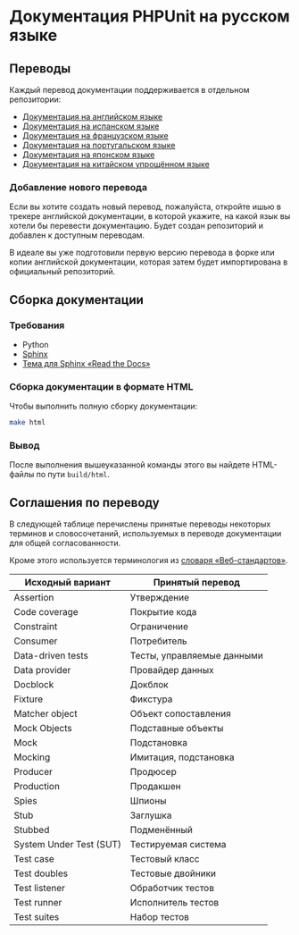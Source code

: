 # Документация PHPUnit на русском языке

## Переводы

Каждый перевод документации поддерживается в отдельном репозитории:

* [Документация на английском языке](https://github.com/sebastianbergmann/phpunit-documentation-english)
* [Документация на испанском языке](https://github.com/sebastianbergmann/phpunit-documentation-spanish)
* [Документация на французском языке](https://github.com/sebastianbergmann/phpunit-documentation-french)
* [Документация на португальском языке](https://github.com/sebastianbergmann/phpunit-documentation-brazilian-portuguese)
* [Документация на японском языке](https://github.com/sebastianbergmann/phpunit-documentation-japanese)
* [Документация на китайском упрощённом языке](https://github.com/sebastianbergmann/phpunit-documentation-chinese)

### Добавление нового перевода

Если вы хотите создать новый перевод, пожалуйста, откройте ишью в
трекере английской документации, в которой укажите, на какой язык вы хотели бы
перевести документацию. Будет создан репозиторий и добавлен к доступным переводам.

В идеале вы уже подготовили первую версию перевода в форке или
копии английской документации, которая затем будет импортирована в
официальный репозиторий.

## Сборка документации

### Требования

- Python
- [Sphinx](http://www.sphinx-doc.org/)
- [Тема для Sphinx «Read the Docs»](https://github.com/rtfd/sphinx_rtd_theme)

### Сборка документации в формате HTML

Чтобы выполнить полную сборку документации:

```bash
make html
```

### Вывод

После выполнения вышеуказанной команды этого вы найдете HTML-файлы по пути `build/html`.

## Соглашения по переводу

В следующей таблице перечислены принятые переводы некоторых терминов и словосочетаний,
используемых в переводе документации для общей согласованности.

Кроме этого используется терминология из [словаря «Веб-стандартов»](https://github.com/web-standards-ru/dictionary).

| Исходный вариант | Принятый перевод |
| - | - |
| Assertion | Утверждение |
| Code coverage | Покрытие кода |
| Constraint | Ограничение |
| Consumer | Потребитель |
| Data-driven tests | Тесты, управляемые данными |
| Data provider | Провайдер данных |
| Docblock | Докблок |
| Fixture | Фикстура |
| Matcher object | Объект сопоставления |
| Mock Objects | Подставные объекты |
| Mock | Подстановка |
| Mocking | Имитация, подстановка |
| Producer | Продюсер |
| Production | Продакшен |
| Spies | Шпионы |
| Stub | Заглушка |
| Stubbed | Подменённый |
| System Under Test (SUT) | Тестируемая система |
| Test case | Тестовый класс |
| Test doubles | Тестовые двойники |
| Test listener | Обработчик тестов |
| Test runner | Исполнитель тестов |
| Test suites | Набор тестов |
